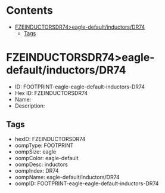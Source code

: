 



Contents
========

* [FZEINDUCTORSDR74>eagle-default/inductors/DR74](#fzeinductorsdr74eagle-defaultinductorsdr74)
	* [Tags](#tags)

# FZEINDUCTORSDR74>eagle-default/inductors/DR74

- ID: FOOTPRINT-eagle-eagle-default-inductors-DR74
- Hex ID: FZEINDUCTORSDR74
- Name: 
- Description: 

## Tags

- hexID: FZEINDUCTORSDR74
- oompType: FOOTPRINT
- oompSize: eagle
- oompColor: eagle-default
- oompDesc: inductors
- oompIndex: DR74
- oompName: eagle-default/inductors/DR74
- oompID: FOOTPRINT-eagle-eagle-default-inductors-DR74
